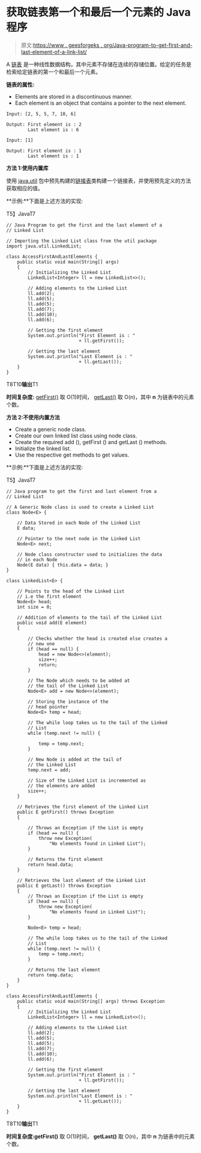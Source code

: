 # 获取链表第一个和最后一个元素的 Java 程序

> 原文:[https://www . geesforgeks . org/Java-program-to-get-first-and-last-element-of-a-link-list/](https://www.geeksforgeeks.org/java-program-to-get-the-first-and-the-last-element-of-a-linked-list/)

A [链表](https://www.geeksforgeeks.org/data-structures/linked-list/) 是一种线性数据结构，其中元素不存储在连续的存储位置。给定的任务是检索给定链表的第一个和最后一个元素。

**链表的属性:**

*   Elements are stored in a discontinuous manner.
*   Each element is an object that contains a pointer to the next element.

```
Input: [2, 5, 5, 7, 10, 6]

Output: First element is : 2
        Last element is : 6

Input: [1]

Output: First element is : 1
        Last element is : 1
```

**方法 1:使用内置库**

使用 [java.util](https://www.geeksforgeeks.org/java-util-package-java/) 包中预先构建的[链接表](https://www.geeksforgeeks.org/linked-list-in-java/)类构建一个链接表，并使用预先定义的方法获取相应的值。

**示例:**下面是上述方法的实现:

T5】JavaT7

```
// Java Program to get the first and the last element of a
// Linked List

// Importing the Linked List class from the util package
import java.util.LinkedList;

class AccessFirstAndLastElements {
    public static void main(String[] args)
    {
        // Initializing the Linked List
        LinkedList<Integer> ll = new LinkedList<>();

        // Adding elements to the Linked List
        ll.add(2);
        ll.add(5);
        ll.add(5);
        ll.add(7);
        ll.add(10);
        ll.add(6);

        // Getting the first element
        System.out.println("First Element is : "
                           + ll.getFirst());

        // Getting the last element
        System.out.println("Last Element is : "
                           + ll.getLast());
    }
}
```

T8T10**输出**T1

**时间复杂度:** [getFirst()](https://www.geeksforgeeks.org/linkedlist-getfirst-method-in-java/#:~:text=util.-,LinkedList.,the%20head%20of%20the%20List.&text=Parameters%3A%20This%20method%20does%20not,the%20head%20of%20the%20list.) 取 O(1)时间， [getLast()](https://www.geeksforgeeks.org/linkedlist-getlast-method-in-java/) 取 O(n)，其中 **n** 为链表中的元素个数。

**方法 2:不使用内置方法**

*   Create a generic node class.
*   Create our own linked list class using node class.
*   Create the required add (), getFirst () and getLast () methods.
*   Initialize the linked list.
*   Use the respective get methods to get values.

**示例:**下面是上述方法的实现:

T5】JavaT7

```
// Java program to get the first and last element from a
// Linked List

// A Generic Node class is used to create a Linked List
class Node<E> {

    // Data Stored in each Node of the Linked List
    E data;

    // Pointer to the next node in the Linked List
    Node<E> next;

    // Node class constructor used to initializes the data
    // in each Node
    Node(E data) { this.data = data; }
}

class LinkedList<E> {

    // Points to the head of the Linked List
    // i.e the first element
    Node<E> head;
    int size = 0;

    // Addition of elements to the tail of the Linked List
    public void add(E element)
    {

        // Checks whether the head is created else creates a
        // new one
        if (head == null) {
            head = new Node<>(element);
            size++;
            return;
        }

        // The Node which needs to be added at
        // the tail of the Linked List
        Node<E> add = new Node<>(element);

        // Storing the instance of the
        // head pointer
        Node<E> temp = head;

        // The while loop takes us to the tail of the Linked
        // List
        while (temp.next != null) {

            temp = temp.next;
        }

        // New Node is added at the tail of
        // the Linked List
        temp.next = add;

        // Size of the Linked List is incremented as
        // the elements are added
        size++;
    }

    // Retrieves the first element of the Linked List
    public E getFirst() throws Exception
    {

        // Throws an Exception if the List is empty
        if (head == null) {
            throw new Exception(
                "No elements found in Linked List");
        }

        // Returns the first element
        return head.data;
    }

    // Retrieves the last element of the Linked List
    public E getLast() throws Exception
    {
        // Throws an Exception if the List is empty
        if (head == null) {
            throw new Exception(
                "No elements found in Linked List");
        }

        Node<E> temp = head;

        // The while loop takes us to the tail of the Linked
        // List
        while (temp.next != null) {
            temp = temp.next;
        }

        // Returns the last element
        return temp.data;
    }
}

class AccessFirstAndLastElements {
    public static void main(String[] args) throws Exception
    {
        // Initializing the Linked List
        LinkedList<Integer> ll = new LinkedList<>();

        // Adding elements to the Linked List
        ll.add(2);
        ll.add(5);
        ll.add(5);
        ll.add(7);
        ll.add(10);
        ll.add(6);

        // Getting the first element
        System.out.println("First Element is : "
                           + ll.getFirst());

        // Getting the last element
        System.out.println("Last Element is : "
                           + ll.getLast());
    }
}
```

T8T10**输出**T1

**时间复杂度:getFirst()** 取 O(1)时间， **getLast()** 取 O(n)，其中 **n** 为链表中的元素个数。